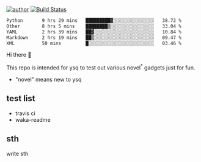 [![author](https://img.shields.io/badge/author-ysq-green)](https://github.com/Yang-Shiqin)
[![Build Status](https://app.travis-ci.com/Yang-Shiqin/testall.svg?branch=main)](https://app.travis-ci.com/Yang-Shiqin/testall)

<!--START_SECTION:waka-->

```txt
Python       9 hrs 29 mins   █████████▓░░░░░░░░░░░░░░░   38.72 %
Other        8 hrs 5 mins    ████████▒░░░░░░░░░░░░░░░░   33.04 %
YAML         2 hrs 39 mins   ██▓░░░░░░░░░░░░░░░░░░░░░░   10.84 %
Markdown     2 hrs 19 mins   ██▒░░░░░░░░░░░░░░░░░░░░░░   09.47 %
XML          50 mins         █░░░░░░░░░░░░░░░░░░░░░░░░   03.46 %
```

<!--END_SECTION:waka-->

Hi there 👋

This repo is intended for ysq to test out various novel<sup>*</sup> gadgets just for fun.

- "novel" means new to ysq

## test list
- travis ci
- waka-readme


## sth
write sth

